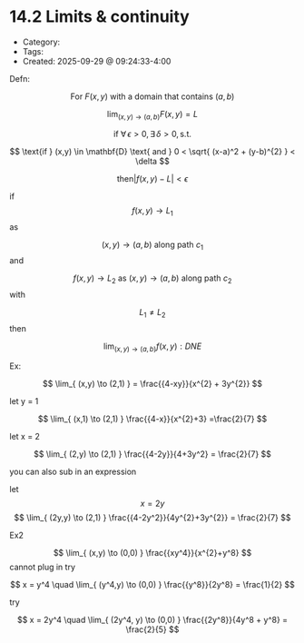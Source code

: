 14.2 Limits & continuity
=====
- Category: 
- Tags: 
- Created: 2025-09-29 @ 09:24:33-4:00


Defn: 

$$
\text{For } F(x,y) \text{ with a domain that contains } (a,b)
$$

$$
\lim_{ (x,y) \to (a,b) }  F(x,y) = L
$$

$$
\text{if } \forall \, \epsilon > 0 , \exists \, \delta>0, \text{s.t.}
$$

$$
\text{if } (x,y) \in \mathbf{D} \text{ and } 0 < \sqrt{ (x-a)^2 + (y-b)^{2} } < \delta
$$

$$
\text{then} |f(x,y)-L| < \epsilon
$$


if
$$
f(x,y) \to L_{1} 
$$
as 

$$
(x,y) \to (a,b) \text{ along path } c_{1}
$$
and

$$
f(x,y) \to L_{2} \text{ as } (x,y) \to (a,b) \text{ along path } c_{2}
$$
with

$$
L_{1} \neq L_{2}
$$
then

$$
\lim _ { (x,y) \to (a,b) } f(x,y) : DNE
$$

Ex:

$$
\lim_{ (x,y) \to (2,1) } = \frac{{4-xy}}{x^{2} + 3y^{2}}
$$

let y = 1

$$
\lim_{ (x,1) \to (2,1) } \frac{{4-x}}{x^{2}+3} =\frac{2}{7}
$$

let x = 2

$$
\lim_{ (2,y) \to (2,1) } \frac{{4-2y}}{4+3y^2}  = \frac{2}{7}
$$


you can also sub in an expression

let $$ x = 2y $$
$$
\lim_{ (2y,y) \to (2,1) } \frac{{4-2y^2}}{4y^{2}+3y^{2}} = \frac{2}{7}
$$


Ex2

$$
\lim_{ (x,y) \to (0,0) } \frac{{xy^4}}{x^{2}+y^8} 
$$
cannot plug in 
try

$$
x = y^4 \quad \lim_{ (y^4,y) \to (0,0) } \frac{{y^8}}{2y^8}  = \frac{1}{2}
$$


try

$$
x = 2y^4 \quad \lim_{ (2y^4, y) \to (0,0) } \frac{{2y^8}}{4y^8 + y^8} = \frac{2}{5}
$$

